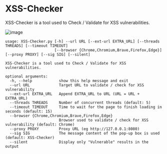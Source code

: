 # XSS-Checker
XSS-Checker is a tool used to Check / Validate for XSS vulnerabilities.

![image](https://user-images.githubusercontent.com/57470560/175960150-5da9a5da-9ccb-40cc-8b78-a3643a6a6a7c.png)

```
usage: XSS-Checker.py [-h] --url URL [--ext-url EXTRA_URL] [--threads THREADS] [--timeout TIMEOUT]
                      [--browser {Chrome,Chromium,Brave,Firefox,Edge}] [--proxy PROXY] [--sig SIG] [--silent]

XSS-Checker is a tool used to Check / Validate for XSS vulnerabilities.

optional arguments:
  -h, --help            show this help message and exit
  --url URL             Target URL to validate / check for XSS vulnerability
  --ext-url EXTRA_URL   Append EXTRA_URL to URL (URL = URL + EXTRA_URL)
  --threads THREADS     Number of concurrent threads (default: 5)
  --timeout TIMEOUT     Time to wait for the page to finish loading in seconds (default: 15)
  --browser {Chrome,Chromium,Brave,Firefox,Edge}
                        Browser used to validate / check for XSS vulnerability (default: Chrome)
  --proxy PROXY         Proxy URL (eg http://127.0.0.1:8080)
  --sig SIG             The message content of the pop-up box is used (default: XSS-Checker)
  --silent              Display only "Vulnerable" results in the output
  ```
  

